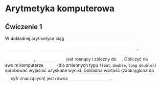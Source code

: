 # Arytmetyka komputerowa
## Ćwiczenie 1 
W dokładnej arytmetyce ciąg <!-- $x_{k+1} = 111 - (1130 - 3000/x_{k-1})/x_k$ --> <img style="transform: translateY(0.1em); background: #0d1117;" src="..\svg\SIs3qMCE5c.svg">, <!-- $x_0=\frac{11}{2}$ --> <img style="transform: translateY(0.1em); background: #0d1117;" src="..\svg\vvf0Eiw1UC.svg">, <!-- $x_1=\frac{61}{11}$ --> <img style="transform: translateY(0.1em); background: #0d1117;" src="..\svg\u24HDDYHXY.svg"> jest rosnący i zbieżny do <!-- $6$ --> <img style="transform: translateY(0.1em); background: #0d1117;" src="..\svg\PUUD2LDLej.svg">. Obliczyć na swoim komputerze <!-- $x_{34}$ --> <img style="transform: translateY(0.1em); background: #0d1117;" src="..\svg\FlOo2sKPoL.svg"> (dla zmiennych typu `float`, `double`, `long double`) i spróbować wyjaśnić uzyskane wyniki. Dokładna wartość (zaokrąglona do <!-- $4$ --> <img style="transform: translateY(0.1em); background: #0d1117;" src="..\svg\6bd0XTVK9e.svg"> cyfr znaczących) jest równa <!-- $x_{34} = 5.998$ --> <img style="transform: translateY(0.1em); background: #0d1117;" src="..\svg\GP9t20QqqR.svg">. 
